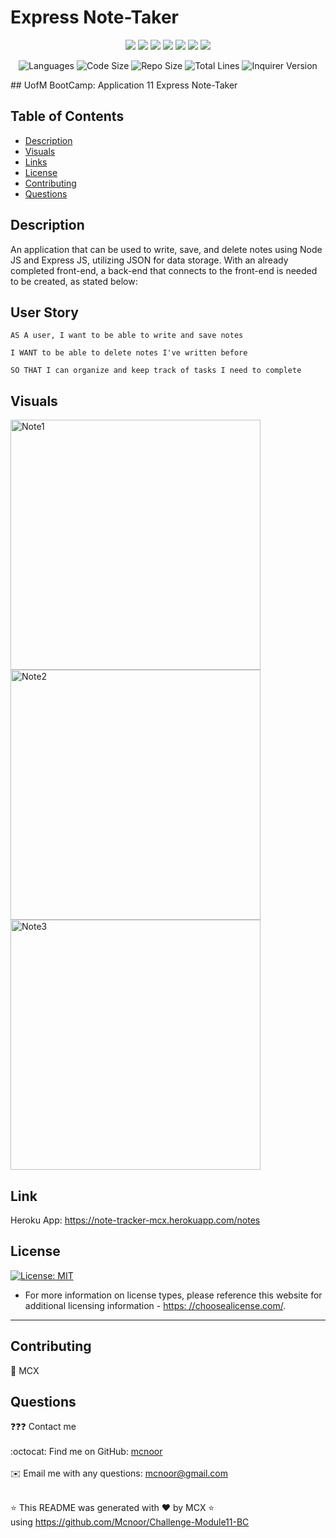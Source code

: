 # Express Note-Taker
<p align="center">

  <img src="https://img.shields.io/badge/-JavaScript-yellow" />
  <img src="https://img.shields.io/badge/-OOP-red" />
  <img src="https://img.shields.io/badge/-JSON-blue" />
  <img src="https://img.shields.io/badge/-Express-blueviolet" />
  <img src="https://img.shields.io/badge/UUID-orange"  />
  <img src="https://img.shields.io/badge/-Node-green" />
  <img src="https://img.shields.io/badge/-Heroku-grey" />
</p>
<p align="center">
    <img src="https://img.shields.io/github/languages/count/Mcnoor/Challenge-Module11-BC?style=for-the-badge" alt="Languages" /> 
    <img src="https://img.shields.io/github/languages/code-size/Mcnoor/Challenge-Module11-BC?style=for-the-badge" alt="Code Size" />
    <img src="https://img.shields.io/github/repo-size/Mcnoor/Challenge-Module11-BC?style=for-the-badge" alt="Repo Size" />  
    <img src="https://img.shields.io/tokei/lines/github/Mcnoor/Challenge-Module11-BC?style=for-the-badge" alt="Total Lines" />
    <img src="https://img.shields.io/github/package-json/dependency-version/Mcnoor/Challenge-Module10-BC/inquirer?style=for-the-badge" alt="Inquirer Version" />
  </p>
## UofM BootCamp: Application 11
Express Note-Taker

## Table of Contents
  * [Description](#description)
  * [Visuals](#visuals)
  * [Links](#Links)
  * [License](#license)
  * [Contributing](#Contributing)
  * [Questions](#Questions)



## Description

An application that can be used to write, save, and delete notes using Node JS and Express JS, utilizing JSON for data storage. With an already completed front-end, a back-end that connects to the front-end is needed to be created, as stated below:



## User Story

    AS A user, I want to be able to write and save notes

    I WANT to be able to delete notes I've written before

    SO THAT I can organize and keep track of tasks I need to complete



## Visuals

<img width="400" alt=" Note1" src="https://raw.githubusercontent.com/Mcnoor/Challenge-Module11-BC-/main/Media/Note-taker-1.png">

<img width="400" alt=" Note2" src="https://raw.githubusercontent.com/Mcnoor/Challenge-Module11-BC-/main/Media/Note-taker-2.png">

<img width="400" alt=" Note3" src="https://raw.githubusercontent.com/Mcnoor/Challenge-Module11-BC-/main/Media/Note-taker-3.png">


## Link
Heroku App:
https://note-tracker-mcx.herokuapp.com/notes 


## License
  [![License: MIT](https://img.shields.io/badge/License-MIT-yellow.svg)](https://opensource.org/licenses/MIT)
  * For more information on license types, please reference this website
  for additional licensing information - [https: //choosealicense.com/](https://choosealicense.com/).

---

## Contributing

👥 MCX


## Questions

❓❓❓ Contact me<br />
<br />
:octocat: Find me on GitHub: [mcnoor](https://github.com/Mcnoor/Challenge-Module11-BC)<br />
<br />
✉️ Email me with any questions: mcnoor@gmail.com<br /><br />

⭐ This README was generated with ❤️ by MCX ⭐ <br> using https://github.com/Mcnoor/Challenge-Module11-BC
